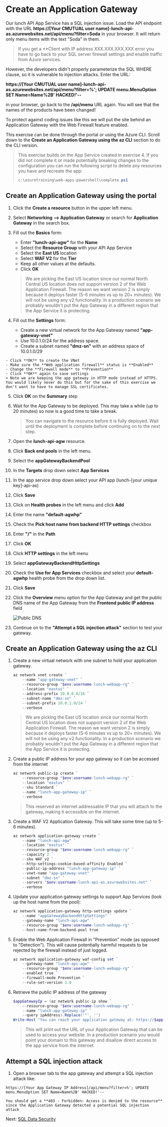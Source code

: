 
# Create an Application Gateway

Our lunch API App Service has a SQL injection issue.  Load the API endpoint with the URL
**https://[Your CMUTUAL user name]-lunch-api-as.azurewebsites.net/api/menu?filter=Soda**
in your browser.  It will return only menu items with the text "Soda" in them.

> If you get a **Client with IP address XXX.XXX.XXX.XXX error you have to go back to your SQL server firewall settings and enable traffic from Azure services.

However, the developers didn't properly parameterize the SQL WHERE clause, so it is vulnerable to injection attacks.  Enter the URL:

**https://[Your CMUTUAL user name]-lunch-api-as.azurewebsites.net/api/menu?filter=%'; UPDATE menu.MenuOption SET Name=Name%2B' HACKED!'--**

in your browser, go back to the **/api/menu** URL again.  You will see that the names of the products have been changed!

To protect against coding issues like this we will put the site behind an Application Gateway with the Web Firewall feature enabled.

This exercise can be done through the portal or using the Azure CLI.  Scroll down to the **Create an Application Gateway using the az CLI** section to do the CLI version.

> This exercise builds on the App Service created in exercise 4. If you did not complete it or made potentially breaking changes to the configuration you can run the following script to delete any resources you have and recreate the app:
> ```powershell
> c:\azuretraining\web-apps-powershell\complete.ps1
> ```

## Create an Application Gateway using the portal

1. Click the **Create a resource** button in the upper left menu.

2. Select **Networking --> Application Gateway** or search for **Application Gateway** in the search box.

3. Fill out the **Basics** form:
    - Enter **"lunch-api-agw"** for the **Name**
    - Select the **Resource Group** with your API App Service
    - Select the **East US** location
    - Select **WAF V2** for the **Tier**
    - Keep all other values at the defaults.
    - Click **OK**

    > We are picking the East US location since our normal North Central US location does not support version 2 of the Web Application Firewall.  The reason we want version 2 is simply because it deploys faster (5-6 minutes vs up to 20+ minutes). We will not be using any v2 functionality.  In a production scenario we probably wouldn't put the App Gateway in a different region that the App Service it is protecting.

4. Fill out the **Settings** form:
    - Create a new virtual network for the App Gateway named **"app-gateway-vnet"**
    - Use 10.0.1.0/24 for the address space.
    - Create a subnet named **"dmz-sn"** with an address space of 10.0.1.0/29
<!--
    > Application Gateway consumes one private IP address per instance, plus another private IP address if a private frontend IP configuration is configured. Also, Azure reserves the first four and last IP address in each subnet for internal usage. For example, if an application gateway is set to three instances and no private frontend IP, then a /29 subnet size or greater is needed. In this case, the application gateway uses three IP addresses. If you have three instances and an IP address for the private frontend IP configuration, then a /28 subnet size or greater is needed as four IP addresses are required.
-->
    - Click **OK** to create the VNet
    - Make sure the **Web application firewall** status is **Enabled**
    - Change the **Firewall mode** to **Prevention**
    - Click **OK** again to save settings
    > Note we are keeping the app gateway in HTTP mode instead of HTTPS. You would likely never do this but for the sake of this exercise we don't want to have to manage SSL certificates.

5. Click **OK** on the **Summary** step

6. Wait for the App Gateway to be deployed. This may take a while (up to 20 minutes) so now is a good time to take a break.

    > You can navigate to the resource before it is fully deployed. Wait until the deployment is complete before continuing on to the next step.

7. Open the **lunch-api-agw** resource.

8. Click **Back end pools** in the left menu.

9. Select the **appGatewayBackendPool**

10. In the **Targets** drop down select **App Services**

11. In the app service drop down select your API app (lunch-[your unique key]-api-as)

12. Click **Save**

13. Click on **Health probes** in the left menu and click **Add**

14. Enter the name **"default-agwhp"**

15. Check the **Pick host name from backend HTTP settings** checkbox

16. Enter **"/"** in the **Path**

17. Click **OK**

18. Click **HTTP settings** in the left menu

19. Select **appGatewayBackendHttpSettings**

20. Check the **Use for App Services** checkbox and select your **default-agwhp** health probe from the drop down list.

21. Click **Save**

13. Click the **Overview** menu option for the App Gateway and get the public DNS name of the App Gateway from the **Frontend public IP address** field

    ![Public DNS](images/app-gateway-dns.png)

14. Continue on to the **"Attempt a SQL injection attack"** section to test your gateway.

## Create an Application Gateway using the az CLI

1. Create a new virtual network with one subnet to hold your application gateway.

    ```powershell
    az network vnet create `
        --name "app-gateway-vnet" `
        --resource-group "$env:username-lunch-webapp-rg" `
        --location "eastus" `
        --address-prefix 10.0.0.0/16 `
        --subnet-name "dmz-sn" `
        --subnet-prefix 10.0.1.0/24 `
        --verbose
    ```

    > We are picking the East US location since our normal North Central US location does not support version 2 of the Web Application Firewall.  The reason we want version 2 is simply because it deploys faster (5-6 minutes vs up to 20+ minutes). We will not be using any v2 functionality.  In a production scenario we probably wouldn't put the App Gateway in a different region that the App Service it is protecting.

2. Create a public IP address for your app gateway so it can be accessed from the internet

    ```powershell
    az network public-ip create `
        --resource-group "$env:username-lunch-webapp-rg" `
        --location "eastus" `
        --sku Standard `
        --name "lunch-app-gateway-ip" `
        --verbose
    ```

    > This reserved an internet addressable IP that you will attach to the gateway, making it accessible on the internet.

3. Create a WAF V2 Application Gateway. This will take some time (up to 5-6 minutes).

    ```powershell
    az network application-gateway create `
        --name "lunch-api-agw" `
        --location "eastus" `
        --resource-group "$env:username-lunch-webapp-rg" `
        --capacity 2 `
        --sku WAF_v2 `
        --http-settings-cookie-based-affinity Enabled `
        --public-ip-address "lunch-app-gateway-ip" `
        --vnet-name "app-gateway-vnet" `
        --subnet "dmz-sn" `
        --servers "$env:username-lunch-api-as.azurewebsites.net" `
        --verbose
    ```

4. Update your application gateway settings to support App Services (look up the host name from the pool):

    ```powershell
    az network application-gateway http-settings update `
        --name "appGatewayBackendHttpSettings" `
        --gateway-name "lunch-api-agw" `
        --resource-group "$env:username-lunch-webapp-rg" `
        --host-name-from-backend-pool true
    ```

5. Enable the Web Application Firewall in "Prevention" mode (as opposed to "Detection"). This will cause potentially harmful requests to be rejected by the firewall instead of just logged.

    ```powershell
    az network application-gateway waf-config set `
        --gateway-name "lunch-api-agw" `
        --resource-group "$env:username-lunch-webapp-rg" `
        --enabled true `
        --firewall-mode Prevention `
        --rule-set-version 3.0
    ```

6. Retrieve the public IP address of the gateway

    ```powershell
    $appGatewayIp = (az network public-ip show `
        --resource-group "$env:username-lunch-webapp-rg" `
        --name "lunch-app-gateway-ip" `
        --query ipAddress).Replace('"', '')
    Write-Host "You can reach your application gateway at: https://$appGatewayIp"
    ```

    > This will print out the URL of your Application Gateway that can be used to access your website. In a production scenario you would point your domain to this gateway and disallow direct access to the app service from the internet.

## Attempt a SQL injection attack

1. Open a browser tab to the app gateway and attempt a SQL injection attack like:

<!--
    https://[App Gateway GUID].cloudapp.net/api/menu?filter=%'; UPDATE menu.MenuOption SET Name=Name%2B' HACKED!'--
-->

    https://[Your App Gateway IP Address]/api/menu?filter=%'; UPDATE menu.MenuOption SET Name=Name%2B' HACKED!'--

    You should get a **403 - Forbidden: Access is denied to the resource** since the Application Gateway detected a potential SQL injection attack

Next: [SQL Data Security](11-sql-data-security.md)